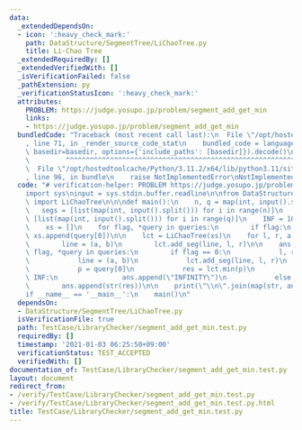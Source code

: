 ```yaml
---
data:
  _extendedDependsOn:
  - icon: ':heavy_check_mark:'
    path: DataStructure/SegmentTree/LiChaoTree.py
    title: Li-Chao Tree
  _extendedRequiredBy: []
  _extendedVerifiedWith: []
  _isVerificationFailed: false
  _pathExtension: py
  _verificationStatusIcon: ':heavy_check_mark:'
  attributes:
    PROBLEM: https://judge.yosupo.jp/problem/segment_add_get_min
    links:
    - https://judge.yosupo.jp/problem/segment_add_get_min
  bundledCode: "Traceback (most recent call last):\n  File \"/opt/hostedtoolcache/Python/3.11.2/x64/lib/python3.11/site-packages/onlinejudge_verify/documentation/build.py\"\
    , line 71, in _render_source_code_stat\n    bundled_code = language.bundle(stat.path,\
    \ basedir=basedir, options={'include_paths': [basedir]}).decode()\n          \
    \         ^^^^^^^^^^^^^^^^^^^^^^^^^^^^^^^^^^^^^^^^^^^^^^^^^^^^^^^^^^^^^^^^^^^^^^^^^^^^^^^^^\n\
    \  File \"/opt/hostedtoolcache/Python/3.11.2/x64/lib/python3.11/site-packages/onlinejudge_verify/languages/python.py\"\
    , line 96, in bundle\n    raise NotImplementedError\nNotImplementedError\n"
  code: "# verification-helper: PROBLEM https://judge.yosupo.jp/problem/segment_add_get_min\n\
    import sys\ninput = sys.stdin.buffer.readline\n\nfrom DataStructure.SegmentTree.LiChaoTree\
    \ import LiChaoTree\n\n\ndef main():\n    n, q = map(int, input().split())\n \
    \   segs = [list(map(int, input().split())) for i in range(n)]\n    queries =\
    \ [list(map(int, input().split())) for i in range(q)]\n    INF = 10 ** 18\n\n\
    \    xs = []\n    for flag, *query in queries:\n        if flag:\n           \
    \ xs.append(query[0])\n\n    lct = LiChaoTree(xs)\n    for l, r, a, b in segs:\n\
    \        line = (a, b)\n        lct.add_seg(line, l, r)\n\n    ans = []\n    for\
    \ flag, *query in queries:\n        if flag == 0:\n            l, r, a, b = query\n\
    \            line = (a, b)\n            lct.add_seg(line, l, r)\n        else:\n\
    \            p = query[0]\n            res = lct.min(p)\n            if res ==\
    \ INF:\n                ans.append(\"INFINITY\")\n            else:\n        \
    \        ans.append(str(res))\n\n    print(\"\\n\".join(map(str, ans)))\n\n\n\
    if __name__ == '__main__':\n    main()\n"
  dependsOn:
  - DataStructure/SegmentTree/LiChaoTree.py
  isVerificationFile: true
  path: TestCase/LibraryChecker/segment_add_get_min.test.py
  requiredBy: []
  timestamp: '2021-01-03 06:25:50+09:00'
  verificationStatus: TEST_ACCEPTED
  verifiedWith: []
documentation_of: TestCase/LibraryChecker/segment_add_get_min.test.py
layout: document
redirect_from:
- /verify/TestCase/LibraryChecker/segment_add_get_min.test.py
- /verify/TestCase/LibraryChecker/segment_add_get_min.test.py.html
title: TestCase/LibraryChecker/segment_add_get_min.test.py
---
```

